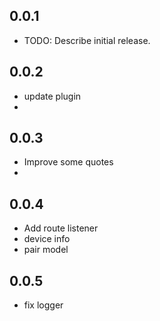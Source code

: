 ## 0.0.1

* TODO: Describe initial release.

## 0.0.2
- update plugin
- 
## 0.0.3
- Improve some quotes
- 
## 0.0.4
- Add route listener
- device info
- pair model

## 0.0.5
- fix logger